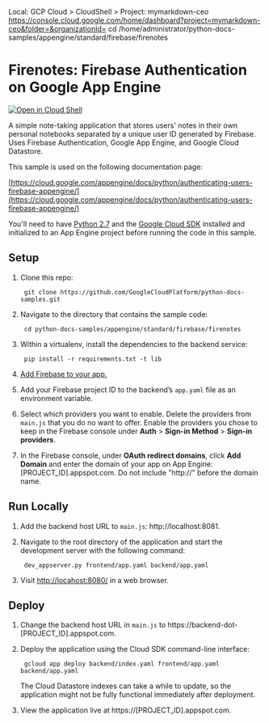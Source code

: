Local: GCP Cloud > CloudShell > Project: mymarkdown-ceo
https://console.cloud.google.com/home/dashboard?project=mymarkdown-ceo&folder=&organizationId=
cd /home/administrator/python-docs-samples/appengine/standard/firebase/firenotes



# Firenotes: Firebase Authentication on Google App Engine

[![Open in Cloud Shell][shell_img]][shell_link]

[shell_img]: http://gstatic.com/cloudssh/images/open-btn.png
[shell_link]: https://console.cloud.google.com/cloudshell/open?git_repo=https://github.com/GoogleCloudPlatform/python-docs-samples&page=editor&open_in_editor=appengine/standard/firebase/firenotes/README.md

A simple note-taking application that stores users' notes in their own personal
notebooks separated by a unique user ID generated by Firebase. Uses Firebase
Authentication, Google App Engine, and Google Cloud Datastore.

This sample is used on the following documentation page:

[https://cloud.google.com/appengine/docs/python/authenticating-users-firebase-appengine/](https://cloud.google.com/appengine/docs/python/authenticating-users-firebase-appengine/)

You'll need to have [Python 2.7](https://www.python.org/) and the [Google Cloud SDK](https://cloud.google.com/sdk/?hl=en)
installed and initialized to an App Engine project before running the code in
this sample.

## Setup

1. Clone this repo:

        git clone https://github.com/GoogleCloudPlatform/python-docs-samples.git

1. Navigate to the directory that contains the sample code:

        cd python-docs-samples/appengine/standard/firebase/firenotes

1. Within a virtualenv, install the dependencies to the backend service:

        pip install -r requirements.txt -t lib

1. [Add Firebase to your app.](https://firebase.google.com/docs/web/setup#add_firebase_to_your_app)
1. Add your Firebase project ID to the backend’s `app.yaml` file as an
environment variable.
1. Select which providers you want to enable. Delete the providers from
`main.js` that you do no want to offer. Enable the providers you chose to keep
in the Firebase console under **Auth** > **Sign-in Method** >
**Sign-in providers**.
1. In the Firebase console, under **OAuth redirect domains**, click
**Add Domain** and enter the domain of your app on App Engine:
[PROJECT_ID].appspot.com. Do not include "http://" before the domain name.

## Run Locally
1. Add the backend host URL to `main.js`: http://localhost:8081.
1. Navigate to the root directory of the application and start the development
server with the following command:

        dev_appserver.py frontend/app.yaml backend/app.yaml

1. Visit [http://locahost:8080/](http://locahost:8080/) in a web browser.

## Deploy
1. Change the backend host URL in `main.js` to
https://backend-dot-[PROJECT_ID].appspot.com.
1. Deploy the application using the Cloud SDK command-line interface:

        gcloud app deploy backend/index.yaml frontend/app.yaml backend/app.yaml

    The Cloud Datastore indexes can take a while to update, so the application
    might not be fully functional immediately after deployment.

1. View the application live at https://[PROJECT_ID].appspot.com.
